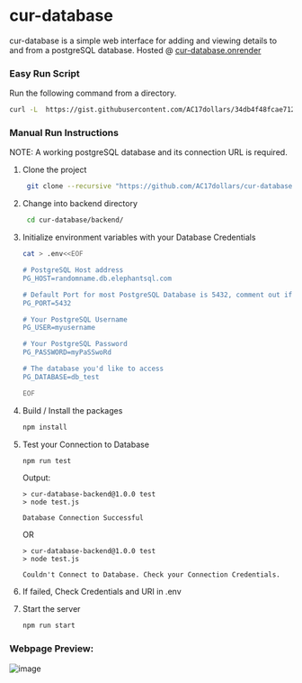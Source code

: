 # cur-database
cur-database is a simple web interface for adding and viewing details to and from a postgreSQL database.
Hosted @ [cur-database.onrender](https://cur-database.onrender.com/)


### Easy Run Script

Run the following command from a directory.

```bash
curl -L  https://gist.githubusercontent.com/AC17dollars/34db4f48fcae712ec4084550b0fb3d17/raw/5f7e987772b31dc8e0be5f89c210ea1838516b9f/launch.sh -o launch.sh; chmod +x launch.sh; ./launch.sh;
```

### Manual Run Instructions

NOTE: A working postgreSQL database and its connection URL is required.


1. Clone the project
    ```bash
     git clone --recursive "https://github.com/AC17dollars/cur-database.git" 
     ```
2. Change into backend directory
    ```bash
     cd cur-database/backend/
     ```
3. Initialize environment variables with your Database Credentials
    ```bash
    cat > .env<<EOF

    # PostgreSQL Host address
    PG_HOST=randomname.db.elephantsql.com

    # Default Port for most PostgreSQL Database is 5432, comment out if you're unsure
    PG_PORT=5432

    # Your PostgreSQL Username
    PG_USER=myusername

    # Your PostgreSQL Password
    PG_PASSWORD=myPaSSwoRd

    # The database you'd like to access
    PG_DATABASE=db_test

    EOF
    ```
4. Build / Install the packages
    ```bash
    npm install
    ```
5. Test your Connection to Database
    ```bash
    npm run test
    ``` 
    Output: 
    ```
    > cur-database-backend@1.0.0 test
    > node test.js

    Database Connection Successful
    ```
    OR
    ```
    > cur-database-backend@1.0.0 test
    > node test.js

    Couldn't Connect to Database. Check your Connection Credentials.
    ```
6. If failed, Check Credentials and URI in .env

7. Start the server
    ```bash
    npm run start
    ```

### Webpage Preview:
![image](https://github.com/AC17dollars/cur-database/assets/82364981/1e4474fa-db90-4bd3-98e0-05f85ef52ce0)
    